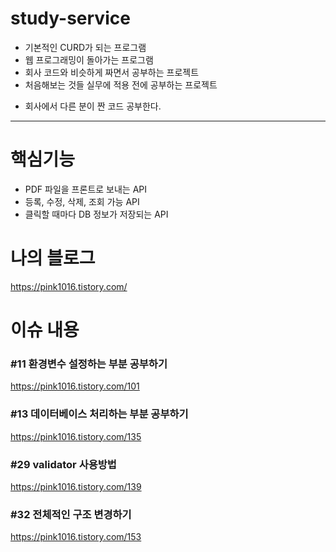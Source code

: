 # study-service
* 기본적인 CURD가 되는 프로그램
* 웹 프로그래밍이 돌아가는 프로그램
* 회사 코드와 비슷하게 짜면서 공부하는 프로젝트
* 처음해보는 것들 실무에 적용 전에 공부하는 프로젝트
- 회사에서 다른 분이 짠 코드 공부한다.


---

# 핵심기능
* PDF 파일을 프론트로 보내는 API
* 등록, 수정, 삭제, 조회 가능 API
* 클릭할 때마다 DB 정보가 저장되는 API


# 나의 블로그
https://pink1016.tistory.com/

# 이슈 내용
### #11 환경변수 설정하는 부분 공부하기 
https://pink1016.tistory.com/101

### #13 데이터베이스 처리하는 부분 공부하기
https://pink1016.tistory.com/135

### #29 validator 사용방법
https://pink1016.tistory.com/139

### #32 전체적인 구조 변경하기
https://pink1016.tistory.com/153
